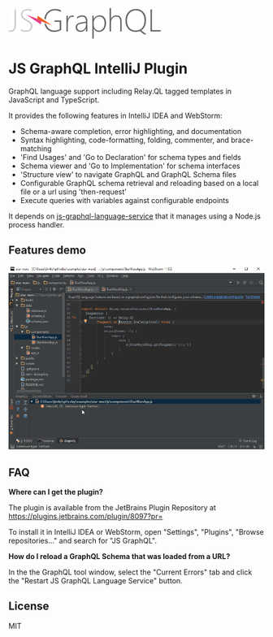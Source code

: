 ![](docs/js-graphql-logo.png)

# JS GraphQL IntelliJ Plugin

GraphQL language support including Relay.QL tagged templates in JavaScript and TypeScript.

It provides the following features in IntelliJ IDEA and WebStorm:

- Schema-aware completion, error highlighting, and documentation
- Syntax highlighting, code-formatting, folding, commenter, and brace-matching
- 'Find Usages' and 'Go to Declaration' for schema types and fields
- Schema viewer and 'Go to Implementation' for schema interfaces
- 'Structure view' to navigate GraphQL and GraphQL Schema files
- Configurable GraphQL schema retrieval and reloading based on a local file or a url using 'then-request'
- Execute queries with variables against configurable endpoints

It depends on [js-graphql-language-service](https://github.com/jimkyndemeyer/js-graphql-language-service) that it manages using a Node.js process handler.

## Features demo

![](docs/js-graphql-webstorm-demo.gif)

## FAQ

**Where can I get the plugin?**

The plugin is available from the JetBrains Plugin Repository at https://plugins.jetbrains.com/plugin/8097?pr=

To install it in IntelliJ IDEA or WebStorm, open "Settings", "Plugins", "Browse repositories..." and search for "JS GraphQL".

**How do I reload a GraphQL Schema that was loaded from a URL?**

In the the GraphQL tool window, select the "Current Errors" tab and click the "Restart JS GraphQL Language Service" button. 

## License
MIT
